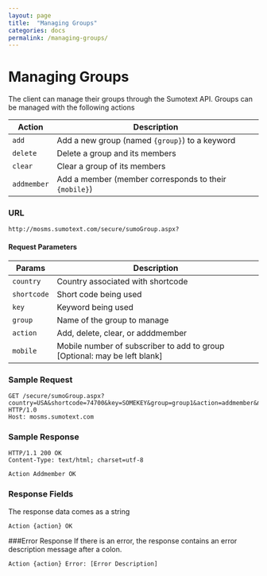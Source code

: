 ```yaml
---
layout: page
title:  "Managing Groups"
categories: docs
permalink: /managing-groups/
---
```


Managing Groups
=====

The client can manage their groups through the Sumotext API. Groups can be managed with the following actions

Action | Description
----- | -----
`add` | Add a new group (named `{group}`) to a keyword
`delete` | Delete a group and its members
`clear` | Clear a group of its members
`addmember` | Add a member (member corresponds to their `{mobile}`)

### URL
<pre class="code"><code>http://mosms.sumotext.com/secure/sumoGroup.aspx?</code></pre>

#### Request Parameters
Params | Description
----|----
`country` | Country associated with shortcode
`shortcode` | Short code being used
`key` | Keyword being used
`group` | Name of the group to manage
`action` | Add, delete, clear, or adddmember
`mobile` | Mobile number of subscriber to add to group [Optional: may be left blank]

### Sample Request

<pre class="code"><code>GET /secure/sumoGroup.aspx?<span>country</span>=USA&<span>shortcode</span>=74700&<span>key</span>=SOMEKEY&<span>group</span>=group1&<span>action</span>=addmember&<span>mobile</span>=5015551234 HTTP/1.0
Host: mosms.sumotext.com
</code></pre>


### Sample Response
<pre class="code"><code>HTTP/1.1 200 OK
Content-Type: text/html; charset=utf-8

Action Addmember OK
</code></pre>

### Response Fields
The response data comes as a string 
<pre class="code"><code>Action {action} OK</code></pre>

###Error Response
If there is an error, the response contains an error description message after a colon.
<pre class="code"><code>Action {action} Error: [Error Description]</code></pre>
